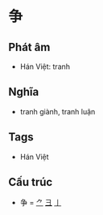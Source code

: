 # 争

## Phát âm
* Hán Việt: tranh

## Nghĩa
* tranh giành, tranh luận

## Tags
* Hán Việt

## Cấu trúc
* 争 = [⺈](⺈.md) [彐](彐.md) [亅](亅.md)

<script>window.HANZI_FIELD='争';</script>